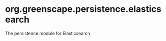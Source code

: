 org.greenscape.persistence.elasticsearch
========================================

The persistence module for Elasticsearch

